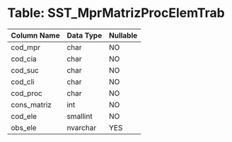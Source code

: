 # Table: SST_MprMatrizProcElemTrab

| Column Name | Data Type | Nullable |
|-------------|-----------|----------|
| cod_mpr | char | NO |
| cod_cia | char | NO |
| cod_suc | char | NO |
| cod_cli | char | NO |
| cod_proc | char | NO |
| cons_matriz | int | NO |
| cod_ele | smallint | NO |
| obs_ele | nvarchar | YES |
